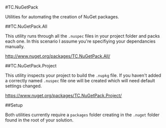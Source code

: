 #TC.NuGetPack

Utilities for automating the creation of NuGet packages.

##TC.NuGetPack.All

This utility runs through all the `.nuspec` files in your project folder and packs each one. In this scenario I assume you're specifiying your dependancies manually.

http://www.nuget.org/packages/TC.NuGetPack.All/

##TC.NuGetPack.Project

This utility inspects your project to build the `.nupkg` file. If you haven't added a correctly named `.nuspec` file one will be created which will need default settings changed.

https://www.nuget.org/packages/TC.NuGetPack.Project/

##Setup

Both utilities currently require a `packages` folder creating in the `.nuget` folder found in the root of your solution.




